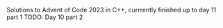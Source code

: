 Solutions to Advent of Code 2023 in C++, currrently finished up to day 11 part 1
TODO: Day 10 part 2